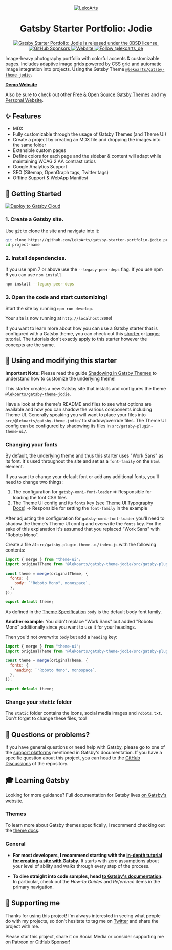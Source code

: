 <p align="center">
  <a href="https://jodie.lekoarts.de">
    <img alt="LekoArts" src="https://img.lekoarts.de/gatsby/gatsby-site-illustration.png" />
  </a>
</p>
<h1 align="center">
  Gatsby Starter Portfolio: Jodie
</h1>

<p align="center">
  <a href="https://github.com/LekoArts/gatsby-starter-portfolio-jodie/blob/master/LICENSE">
    <img src="https://img.shields.io/badge/license-0BSD-blue.svg" alt="Gatsby Starter Portfolio: Jodie is released under the 0BSD license." />
  </a>
  <a href="https://github.com/sponsors/LekoArts">
    <img alt="GitHub Sponsors" src="https://img.shields.io/github/sponsors/LekoArts">
  </a>
  <a href="https://www.lekoarts.de?utm_source=jodie&utm_medium=Starter">
    <img alt="Website" src="https://img.shields.io/badge/-website-blue">
  </a>
  <a href="https://twitter.com/intent/follow?screen_name=lekoarts_de">
    <img src="https://img.shields.io/twitter/follow/lekoarts_de.svg?label=Follow%20@lekoarts_de" alt="Follow @lekoarts_de" />
  </a>
</p>

Image-heavy photography portfolio with colorful accents & customizable pages. Includes adaptive image grids powered by CSS grid and automatic image integration into projects. Using the Gatsby Theme [`@lekoarts/gatsby-theme-jodie`](https://github.com/LekoArts/gatsby-themes/tree/master/themes/gatsby-theme-jodie).

[**Demo Website**](https://jodie.lekoarts.de)

Also be sure to check out other [Free & Open Source Gatsby Themes](https://themes.lekoarts.de) and my [Personal Website](https://www.lekoarts.de?utm_source=jodie&utm_medium=Starter).

## ✨ Features

- MDX
- Fully customizable through the usage of Gatsby Themes (and Theme UI)
- Create a project by creating an MDX file and dropping the images into the same folder
- Extensible custom pages
- Define colors for each page and the sidebar & content will adapt while maintaining WCAG 2 AA contrast ratios
- Google Analytics Support
- SEO (Sitemap, OpenGraph tags, Twitter tags)
- Offline Support & WebApp Manifest

## 🚀 Getting Started

[<img src="https://www.gatsbyjs.com/deploynow.svg" alt="Deploy to Gatsby Cloud">](https://www.gatsbyjs.com/dashboard/deploynow?url=https://github.com/LekoArts/gatsby-starter-portfolio-jodie)

### 1. **Create a Gatsby site.**

Use `git` to clone the site and navigate into it:

```sh
git clone https://github.com/LekoArts/gatsby-starter-portfolio-jodie project-name
cd project-name
```

### 2. **Install dependencies.**

If you use npm 7 or above use the `--legacy-peer-deps` flag. If you use npm 6 you can use `npm install`.

```sh
npm install --legacy-peer-deps
```

### 3. **Open the code and start customizing!**

Start the site by running `npm run develop`.

Your site is now running at `http://localhost:8000`!

If you want to learn more about how you can use a Gatsby starter that is configured with a Gatsby theme, you can check out this [shorter](https://www.gatsbyjs.com/docs/how-to/plugins-and-themes/using-a-gatsby-theme/) or [longer](https://www.gatsbyjs.com/tutorial/using-a-theme/) tutorial. The tutorials don't exactly apply to this starter however the concepts are the same.

## 📝 Using and modifying this starter

**Important Note:** Please read the guide [Shadowing in Gatsby Themes](https://www.gatsbyjs.com/docs/how-to/plugins-and-themes/shadowing/) to understand how to customize the underlying theme!

This starter creates a new Gatsby site that installs and configures the theme [`@lekoarts/gatsby-theme-jodie`](https://github.com/LekoArts/gatsby-themes/tree/master/themes/gatsby-theme-jodie).

Have a look at the theme's README and files to see what options are available and how you can shadow the various components including Theme UI. Generally speaking you will want to place your files into `src/@lekoarts/gatsby-theme-jodie/` to shadow/override files. The Theme UI config can be configured by shadowing its files in `src/gatsby-plugin-theme-ui/`.

### Changing your fonts

By default, the underlying theme and thus this starter uses "Work Sans" as its font. It's used throughout the site and set as a `font-family` on the `html` element.

If you want to change your default font or add any additional fonts, you'll need to change two things:

1. The configuration for `gatsby-omni-font-loader` => Responsible for loading the font CSS files
1. The Theme UI config and its `fonts` key (see [Theme UI Typography Docs](https://theme-ui.com/theming#typography)) => Responsible for setting the `font-family` in the example

After adjusting the configuration for `gatsby-omni-font-loader` you'll need to shadow the theme's Theme UI config and overwrite the `fonts` key. For the sake of this explanation it's assumed that you replaced "Work Sans" with "Roboto Mono".

Create a file at `src/gatsby-plugin-theme-ui/index.js` with the following contents:

```js
import { merge } from "theme-ui";
import originalTheme from "@lekoarts/gatsby-theme-jodie/src/gatsby-plugin-theme-ui/index";

const theme = merge(originalTheme, {
  fonts: {
    body: `"Roboto Mono", monospace`,
  },
});

export default theme;
```

As defined in the [Theme Specification](https://theme-ui.com/theme-spec#typography) `body` is the default body font family.

**Another example:** You didn't replace "Work Sans" but added "Roboto Mono" additionally since you want to use it for your headings.

Then you'd not overwrite `body` but add a `heading` key:

```js
import { merge } from "theme-ui";
import originalTheme from "@lekoarts/gatsby-theme-jodie/src/gatsby-plugin-theme-ui/index";

const theme = merge(originalTheme, {
  fonts: {
    heading: `"Roboto Mono", monospace`,
  },
});

export default theme;
```

### Change your `static` folder

The `static` folder contains the icons, social media images and `robots.txt`. Don't forget to change these files, too!

## 🤔 Questions or problems?

If you have general questions or need help with Gatsby, please go to one of the [support platforms](https://www.gatsbyjs.com/contributing/community/#where-to-get-support) mentioned in Gatsby's documentation. If you have a specific question about this project, you can head to the [GitHub Discussions](https://github.com/LekoArts/gatsby-themes/discussions) of the repository.

## 🎓 Learning Gatsby

Looking for more guidance? Full documentation for Gatsby lives [on Gatsby's website](https://www.gatsbyjs.com/).

### Themes

To learn more about Gatsby themes specifically, I recommend checking out the [theme docs](https://www.gatsbyjs.com/docs/themes/).

### General

- **For most developers, I recommend starting with the [in-depth tutorial for creating a site with Gatsby](https://www.gatsbyjs.com/docs/tutorial/).** It starts with zero assumptions about your level of ability and walks through every step of the process.

- **To dive straight into code samples, head [to Gatsby's documentation](https://www.gatsbyjs.com/docs/).** In particular, check out the _How-to Guides_ and _Reference_ items in the primary navigation.

## 🌟 Supporting me

Thanks for using this project! I'm always interested in seeing what people do with my projects, so don't hesitate to tag me on [Twitter](https://twitter.com/lekoarts_de) and share the project with me.

Please star this project, share it on Social Media or consider supporting me on [Patreon](https://www.patreon.com/lekoarts) or [GitHub Sponsor](https://github.com/sponsors/LekoArts)!
